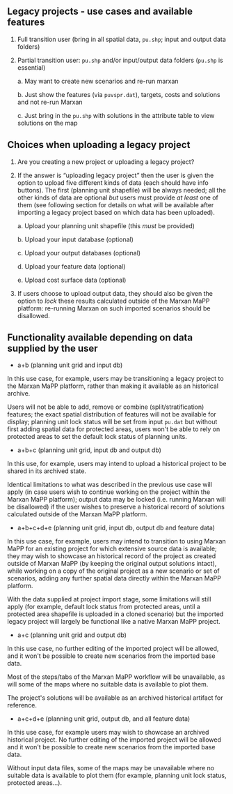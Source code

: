 ## Legacy projects - use cases and available features

1. Full transition user (bring in all spatial data, `pu.shp`; input and output
   data folders)

2. Partial transition user: `pu.shp` and/or input/output data folders (`pu.shp`
   is essential)

   a. May want to create new scenarios and re-run marxan

   b. Just show the features (via `puvspr.dat`), targets, costs and solutions
      and not re-run Marxan

   c. Just bring in the `pu.shp` with solutions in the attribute table to view
      solutions on the map

## Choices when uploading a legacy project

1. Are you creating a new project or uploading a legacy project?
2. If the answer is “uploading legacy project” then the user is given the option
    to upload five different kinds of data (each should have info buttons). The
    first (planning unit shapefile) will be always needed; all the other kinds
    of data are optional *but* users must provide *at least* one of them (see
    following section for details on what will be available after importing a
    legacy project based on which data has been uploaded).

   a. Upload your planning unit shapefile (this *must* be provided)

   b. Upload your input database (optional)

   c. Upload your output databases (optional)

   d. Upload your feature data (optional)

   e. Upload cost surface data (optional)

3. If users choose to upload output data, they should also be given the option
   to _lock_ these results calculated outside of the Marxan MaPP platform:
   re-running Marxan on such imported scenarios should be disallowed.

## Functionality available depending on data supplied by the user

- a+b (planning unit grid and input db)

In this use case, for example, users may be transitioning a legacy project to
the Marxan MaPP platform, rather than making it available as an historical
archive.

Users will not be able to add, remove or combine (split/stratification)
features; the exact spatial distribution of features will not be available for
display; planning unit lock status will be set from input `pu.dat` but without
first adding spatial data for protected areas, users won't be able to rely on
protected areas to set the default lock status of planning units.

- a+b+c (planning unit grid, input db and output db)

In this use, for example, users may intend to upload a historical project to be
shared in its archived state.

Identical limitations to what was described in the previous use case will apply
(in case users wish to continue working on the project within the Marxan MaPP
platform); output data may be locked (i.e. running Marxan will be disallowed)
if the user wishes to preserve a historical record of solutions calculated
outside of the Marxan MaPP platform.


- a+b+c+d+e (planning unit grid, input db, output db and feature data)

In this use case, for example, users may intend to transition to using Marxan
MaPP for an existing project for which extensive source data is available; they
may wish to showcase an historical record of the project as created outside of
Marxan MaPP (by keeping the original output solutions intact), while working on
a copy of the original project as a new scenario or set of scenarios, adding any
further spatial data directly within the Marxan MaPP platform.

With the data supplied at project import stage, some limitations will still
apply (for example, default lock status from protected areas, until a protected
area shapefile is uploaded in a cloned scenario) but the imported legacy project
will largely be functional like a native Marxan MaPP project.

- a+c (planning unit grid and output db)

In this use case, no further editing of the imported project will
be allowed, and it won't be possible to create new scenarios from the imported
base data.

Most of the steps/tabs of the Marxan MaPP workflow will be unavailable, as will
some of the maps where no suitable data is available to plot them.

The project's solutions will be available as an archived historical artifact for
reference.

- a+c+d+e (planning unit grid, output db, and all feature data)

In this use case, for example users may wish to showcase an archived historical
project. No further editing of the imported project will be allowed and it won't
be possible to create new scenarios from the imported base data.

Without input data files, some of the maps may be unavailable where no suitable
data is available to plot them (for example, planning unit lock status,
protected areas...).

